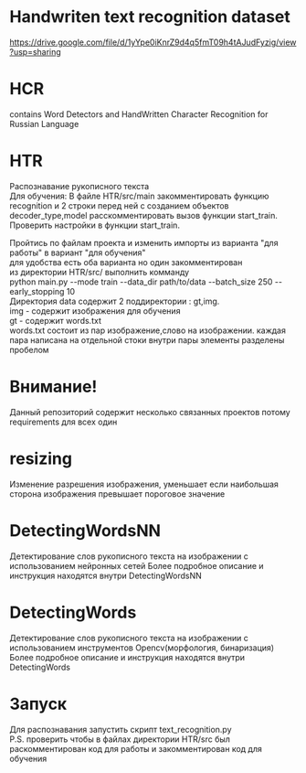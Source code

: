 # Handwriten text recognition dataset
https://drive.google.com/file/d/1yYpe0iKnrZ9d4q5fmT09h4tAJudFyzig/view?usp=sharing


# HCR
contains Word Detectors and HandWritten Character Recognition for Russian Language

# HTR  
Распознавание рукописного текста  
Для обучения:
В файле HTR/src/main закомментировать функцию recognition и 2 строки перед ней с созданием объектов decoder_type,model
расскомментировать вызов функции start_train. Проверить настройки в функции start_train.

Пройтись по файлам проекта и изменить импорты из варианта "для работы" в вариант "для обучения"  
для удобства есть оба варианта но один закомментирован  
из директории HTR/src/ выполнить комманду  
python main.py --mode train --data_dir path/to/data  --batch_size 250 --early_stopping 10  
Директория data содержит 2 поддиректории : gt,img.  
img - содержит изображения для обучения  
gt - содержит words.txt  
words.txt состоит из пар изображение,слово на изображении. каждая пара написана на отдельной стоки внутри пары элементы разделены пробелом  


# Внимание!
Данный репозиторий содержит несколько связанных проектов потому requirements для всех один

# resizing
Изменение разрешения изображения, уменьшает если наибольшая сторона изображения превышает пороговое значение

# DetectingWordsNN
Детектирование слов рукописного текста на изображении с использованием нейронных сетей
Более подробное описание и инструкция находятся внутри DetectingWordsNN

# DetectingWords
Детектирование слов рукописного текста на изображении с использованием инструментов Opencv(морфология, бинаризация)
Более подробное описание и инструкция находятся внутри DetectingWords

# Запуск
Для распознавания запустить скрипт text_recognition.py  
P.S.  проверить чтобы в файлах директории HTR/src был раскомментирован код для работы и закомментирован код для обучения
